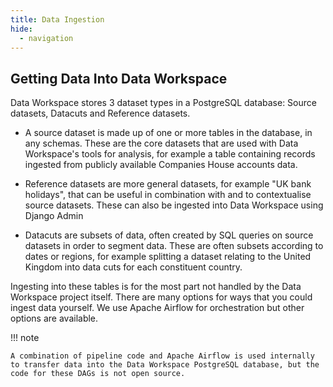 ```yaml
---
title: Data Ingestion
hide:
  - navigation
---
```

## Getting Data Into Data Workspace

Data Workspace stores 3 dataset types in a PostgreSQL database: Source datasets, Datacuts and Reference datasets.

- A source dataset is made up of one or more tables in the database, in any schemas. These are the core datasets that are used with Data Workspace's tools for analysis, for example a table containing records ingested from publicly available Companies House accounts data.

- Reference datasets are more general datasets, for example "UK bank holidays", that can be useful in combination with and to contextualise source datasets. These can also be ingested into Data Workspace using Django Admin

- Datacuts are subsets of data, often created by SQL queries on source datasets in order to segment data. These are often subsets according to dates or regions, for example splitting a dataset relating to the United Kingdom into data cuts for each constituent country.

Ingesting into these tables is for the most part not handled by the Data Workspace project itself. There are many options for ways that you could ingest data yourself. We use Apache Airflow for orchestration but other options are available.

!!! note

    A combination of pipeline code and Apache Airflow is used internally to transfer data into the Data Workspace PostgreSQL database, but the code for these DAGs is not open source.
